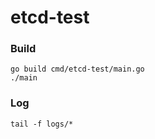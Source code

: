 # etcd-test

### Build
```
go build cmd/etcd-test/main.go
./main
```

### Log
```
tail -f logs/*
```
